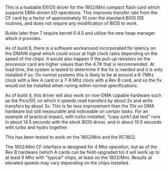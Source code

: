 This is a loadable Elf/OS driver for the 1802/Mini compact flash card which supports DMA-driven I/O operations. This improves transfer rate from the CF card by a factor of approximately 10 over the standard BIOS IDE routines, and does not require any modification of BIOS to work.

Builds later than 7 require kernel 0.4.0 and utilize the new heap manager which it provides.

As of build 6, there is a software workaround incorporated for latency on the DMAIN signal which could occur at high clock rates depending on the speed of the chips. It would also happen if the pull-up resistors on the processor card are higher values than the 4.7K that is recommended. At load time, the system is tested to determine if the fix is needed and it is only installed if so. On normal systems this is likely to be at around a 6-7Mhz clock with a Rev A card or a 7-8 Mhz clock with a Rev B card, and so the fix would not be installed when runing within normal specifications.

As of build 4, this driver will also work on non-DMA capable hardware such as the Pico/Elf, on which it speeds read transfers by about 2x and write transfers by about 3x. This is far less improvement than the 10x on DMA hardware but still measurable and noticeable on certain tasks. For an example of practical impact, with turbo installed, “copy zork1.dat test” runs in about 14.5 seconds with the stock BIOS driver, and in about 10.5 seconds with turbo and hydro together.

This has been tested to work on the 1802/Mini and the RC1802.

The 1802/Mini CF interface is designed for 4 Mhz operation, but as of the Rev B hardware (which A cards can be field-upgraded to) it will work up to at least 6 Mhz with "typical" chips, at least on the 1802/Mini. Results at elevated speeds may vary depending on the chips installed.

